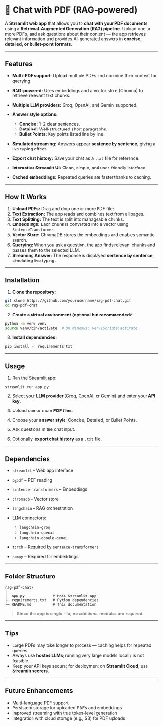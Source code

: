 # 📖 Chat with PDF (RAG-powered)

A **Streamlit web app** that allows you to **chat with your PDF documents** using a **Retrieval-Augmented Generation (RAG) pipeline**. Upload one or more PDFs, and ask questions about their content — the app retrieves relevant information and provides AI-generated answers in **concise, detailed, or bullet-point formats**.

---

## **Features**

* **Multi-PDF support:** Upload multiple PDFs and combine their content for querying.
* **RAG-powered:** Uses embeddings and a vector store (Chroma) to retrieve relevant text chunks.
* **Multiple LLM providers:** Groq, OpenAI, and Gemini supported.
* **Answer style options:**

  * **Concise:** 1–2 clear sentences.
  * **Detailed:** Well-structured short paragraphs.
  * **Bullet Points:** Key points listed line by line.
* **Simulated streaming:** Answers appear **sentence by sentence**, giving a live typing effect.
* **Export chat history:** Save your chat as a `.txt` file for reference.
* **Interactive Streamlit UI:** Clean, simple, and user-friendly interface.
* **Cached embeddings:** Repeated queries are faster thanks to caching.

---

## **How It Works**

1. **Upload PDFs:** Drag and drop one or more PDF files.
2. **Text Extraction:** The app reads and combines text from all pages.
3. **Text Splitting:** The text is split into manageable chunks.
4. **Embeddings:** Each chunk is converted into a vector using `SentenceTransformer`.
5. **Vector Store:** ChromaDB stores the embeddings and enables semantic search.
6. **Querying:** When you ask a question, the app finds relevant chunks and passes them to the selected LLM.
7. **Streaming Answer:** The response is displayed **sentence by sentence**, simulating live typing.

---

## **Installation**

1. **Clone the repository:**

```bash
git clone https://github.com/yourusername/rag-pdf-chat.git
cd rag-pdf-chat
```

2. **Create a virtual environment (optional but recommended):**

```bash
python -m venv venv
source venv/bin/activate  # On Windows: venv\Scripts\activate
```

3. **Install dependencies:**

```bash
pip install -r requirements.txt
```

---

## **Usage**

1. Run the Streamlit app:

```bash
streamlit run app.py
```

2. Select your **LLM provider** (Groq, OpenAI, or Gemini) and enter your **API key**.

3. Upload one or more **PDF files**.

4. Choose your **answer style**: Concise, Detailed, or Bullet Points.

5. Ask questions in the chat input.

6. Optionally, **export chat history** as a `.txt` file.

---

## **Dependencies**

* `streamlit` – Web app interface
* `pypdf` – PDF reading
* `sentence-transformers` – Embeddings
* `chromadb` – Vector store
* `langchain` – RAG orchestration
* LLM connectors:

  * `langchain-groq`
  * `langchain-openai`
  * `langchain-google-genai`
* `torch` – Required by `sentence-transformers`
* `numpy` – Required for embeddings

---

## **Folder Structure**

```
rag-pdf-chat/
│
├─ app.py             # Main Streamlit app
├─ requirements.txt   # Python dependencies
└─ README.md          # This documentation
```

> Since the app is single-file, no additional modules are required.

---

## **Tips**

* Large PDFs may take longer to process — caching helps for repeated queries.
* Always use **hosted LLMs**; running very large models locally is not feasible.
* Keep your API keys secure; for deployment on **Streamlit Cloud**, use **Streamlit secrets**.

---

## **Future Enhancements**

* Multi-language PDF support
* Persistent storage for uploaded PDFs and embeddings
* Improved streaming with true token-level generation
* Integration with cloud storage (e.g., S3) for PDF uploads
